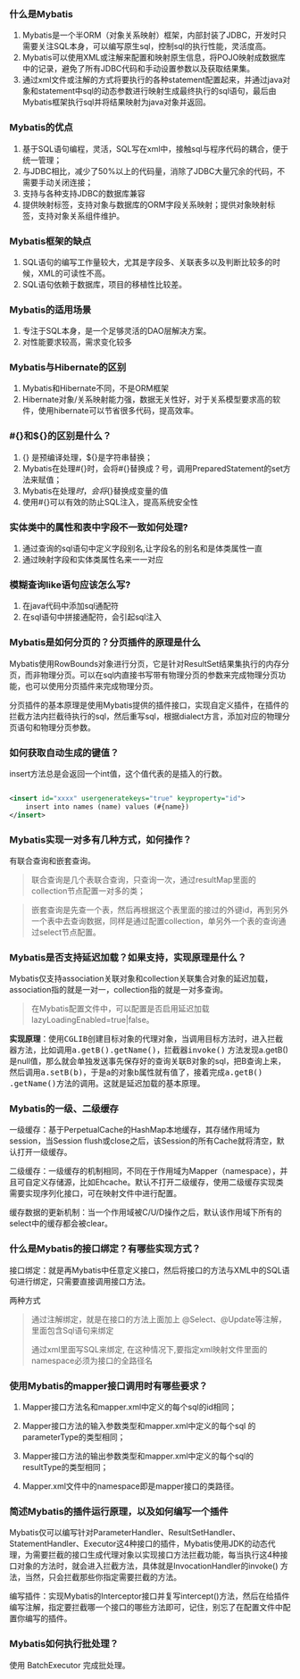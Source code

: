 ### 什么是Mybatis

1. Mybatis是一个半ORM（对象关系映射）框架，内部封装了JDBC，开发时只需要关注SQL本身，可以编写原生sql，控制sql的执行性能，灵活度高。
2. Mybatis可以使用XML或注解来配置和映射原生信息，将POJO映射成数据库中的记录，避免了所有JDBC代码和手动设置参数以及获取结果集。
3. 通过xml文件或注解的方式将要执行的各种statement配置起来，并通过java对象和statement中sql的动态参数进行映射生成最终执行的sql语句，最后由Mybatis框架执行sql并将结果映射为java对象并返回。

### Mybatis的优点

1. 基于SQL语句编程，灵活，SQL写在xml中，接触sql与程序代码的耦合，便于统一管理；
2. 与JDBC相比，减少了50%以上的代码量，消除了JDBC大量冗余的代码，不需要手动关闭连接；
3. 支持与各种支持JDBC的数据库兼容
4. 提供映射标签，支持对象与数据库的ORM字段关系映射；提供对象映射标签，支持对象关系组件维护。

### Mybatis框架的缺点

1. SQL语句的编写工作量较大，尤其是字段多、关联表多以及判断比较多的时候，XML的可读性不高。
2. SQL语句依赖于数据库，项目的移植性比较差。

### Mybatis的适用场景

1. 专注于SQL本身，是一个足够灵活的DAO层解决方案。
2. 对性能要求较高，需求变化较多

### Mybatis与Hibernate的区别

1. Mybatis和Hibernate不同，不是ORM框架
2. Hibernate对象/关系映射能力强，数据无关性好，对于关系模型要求高的软件，使用hibernate可以节省很多代码，提高效率。

### #{}和${}的区别是什么？

1. {} 是预编译处理，${}是字符串替换；
2. Mybatis在处理#{}时，会将#{}替换成？号，调用PreparedStatement的set方法来赋值；
3. Mybatis在处理${}时，会将${}替换成变量的值
4. 使用#{}可以有效的防止SQL注入，提高系统安全性

### 实体类中的属性和表中字段不一致如何处理?

1. 通过查询的sql语句中定义字段别名,让字段名的别名和是体类属性一直
2. 通过映射字段和实体类属性名来一一对应

### 模糊查询like语句应该怎么写?

1. 在java代码中添加sql通配符
2. 在sql语句中拼接通配符，会引起sql注入

### Mybatis是如何分页的？分页插件的原理是什么

Mybatis使用RowBounds对象进行分页，它是针对ResultSet结果集执行的内存分页，而非物理分页。可以在sql内直接书写带有物理分页的参数来完成物理分页功能，也可以使用分页插件来完成物理分页。

分页插件的基本原理是使用Mybatis提供的插件接口，实现自定义插件，在插件的拦截方法内拦截待执行的sql，然后重写sql，根据dialect方言，添加对应的物理分页语句和物理分页参数。

### 如何获取自动生成的键值？

insert方法总是会返回一个int值，这个值代表的是插入的行数。

```xml

<insert id="xxxx" usergeneratekeys="true" keyproperty="id">
	insert into names (name) values (#{name})
</insert>
```

### Mybatis实现一对多有几种方式，如何操作？

有联合查询和嵌套查询。

> 联合查询是几个表联合查询，只查询一次，通过resultMap里面的collection节点配置一对多的类；

> 嵌套查询是先查一个表，然后再根据这个表里面的接过的外键id，再到另外一个表中去查询数据，同样是通过配置collection，单另外一个表的查询通过select节点配置。

### Mybatis是否支持延迟加载？如果支持，实现原理是什么？

Mybatis仅支持association关联对象和collection关联集合对象的延迟加载，association指的就是一对一，collection指的就是一对多查询。

> 在Mybatis配置文件中，可以配置是否启用延迟加载lazyLoadingEnabled=true|false。

**实现原理**：使用<kbd>CGLIB</kbd>创建目标对象的代理对象，当调用目标方法时，进入拦截器方法，比如调用<kbd>a.getB().getName()</kbd>，拦截器<kbd>invoke()</kbd>
方法发现a.getB()是null值，那么就会单独发送事先保存好的查询关联B对象的sql，把B查询上来，然后调用<kbd>a.setB(b)</kbd>，于是a的对象b属性就有值了，接着完成<kbd>a.getB()
.getName()</kbd>方法的调用。这就是延迟加载的基本原理。

### Mybatis的一级、二级缓存

一级缓存：基于PerpetualCache的HashMap本地缓存，其存储作用域为session，当Session flush或close之后，该Session的所有Cache就将清空，默认打开一级缓存。

二级缓存：一级缓存的机制相同，不同在于作用域为Mapper（namespace），并且可自定义存储源，比如Ehcache。默认不打开二级缓存，使用二级缓存实现类需要实现序列化接口，可在映射文件中进行配置。

缓存数据的更新机制：当一个作用域被C/U/D操作之后，默认该作用域下所有的select中的缓存都会被clear。

### 什么是Mybatis的接口绑定？有哪些实现方式？

接口绑定：就是再Mybatis中任意定义接口，然后将接口的方法与XML中的SQL语句进行绑定，只需要直接调用接口方法。

两种方式

> 通过注解绑定，就是在接口的方法上面加上 @Select、@Update等注解，里面包含Sql语句来绑定
>
> 通过xml里面写SQL来绑定, 在这种情况下,要指定xml映射文件里面的namespace必须为接口的全路径名

### 使用Mybatis的mapper接口调用时有哪些要求？

1. Mapper接口方法名和mapper.xml中定义的每个sql的id相同；

2. Mapper接口方法的输入参数类型和mapper.xml中定义的每个sql 的parameterType的类型相同；

3. Mapper接口方法的输出参数类型和mapper.xml中定义的每个sql的resultType的类型相同；

4. Mapper.xml文件中的namespace即是mapper接口的类路径。

### 简述Mybatis的插件运行原理，以及如何编写一个插件

Mybatis仅可以编写针对ParameterHandler、ResultSetHandler、StatementHandler、Executor这4种接口的插件，Mybatis使用JDK的动态代理，为需要拦截的接口生成代理对象以实现接口方法拦截功能，每当执行这4种接口对象的方法时，就会进入拦截方法，具体就是InvocationHandler的invoke()
方法，当然，只会拦截那些你指定需要拦截的方法。

编写插件：实现Mybatis的Interceptor接口并复写intercept()方法，然后在给插件编写注解，指定要拦截哪一个接口的哪些方法即可，记住，别忘了在配置文件中配置你编写的插件。

### Mybatis如何执行批处理？

使用 BatchExecutor 完成批处理。